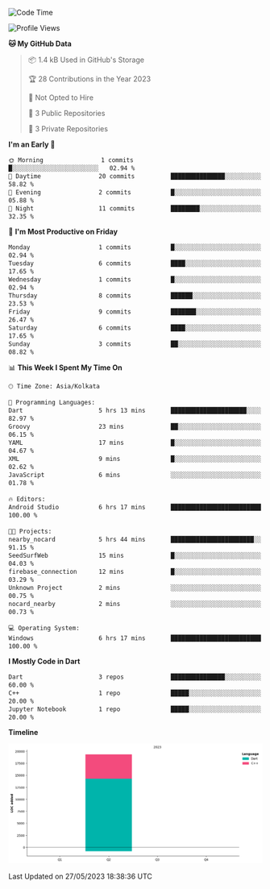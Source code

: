 <!--START_SECTION:waka-->
![Code Time](http://img.shields.io/badge/Code%20Time-26%20hrs%2019%20mins-blue)

![Profile Views](http://img.shields.io/badge/Profile%20Views-0-blue)

**🐱 My GitHub Data** 

> 📦 1.4 kB Used in GitHub's Storage 
 > 
> 🏆 28 Contributions in the Year 2023
 > 
> 🚫 Not Opted to Hire
 > 
> 📜 3 Public Repositories 
 > 
> 🔑 3 Private Repositories 
 > 
**I'm an Early 🐤** 

```text
🌞 Morning                1 commits           █░░░░░░░░░░░░░░░░░░░░░░░░   02.94 % 
🌆 Daytime                20 commits          ███████████████░░░░░░░░░░   58.82 % 
🌃 Evening                2 commits           █░░░░░░░░░░░░░░░░░░░░░░░░   05.88 % 
🌙 Night                  11 commits          ████████░░░░░░░░░░░░░░░░░   32.35 % 
```
📅 **I'm Most Productive on Friday** 

```text
Monday                   1 commits           █░░░░░░░░░░░░░░░░░░░░░░░░   02.94 % 
Tuesday                  6 commits           ████░░░░░░░░░░░░░░░░░░░░░   17.65 % 
Wednesday                1 commits           █░░░░░░░░░░░░░░░░░░░░░░░░   02.94 % 
Thursday                 8 commits           ██████░░░░░░░░░░░░░░░░░░░   23.53 % 
Friday                   9 commits           ███████░░░░░░░░░░░░░░░░░░   26.47 % 
Saturday                 6 commits           ████░░░░░░░░░░░░░░░░░░░░░   17.65 % 
Sunday                   3 commits           ██░░░░░░░░░░░░░░░░░░░░░░░   08.82 % 
```


📊 **This Week I Spent My Time On** 

```text
🕑︎ Time Zone: Asia/Kolkata

💬 Programming Languages: 
Dart                     5 hrs 13 mins       █████████████████████░░░░   82.97 % 
Groovy                   23 mins             ██░░░░░░░░░░░░░░░░░░░░░░░   06.15 % 
YAML                     17 mins             █░░░░░░░░░░░░░░░░░░░░░░░░   04.67 % 
XML                      9 mins              █░░░░░░░░░░░░░░░░░░░░░░░░   02.62 % 
JavaScript               6 mins              ░░░░░░░░░░░░░░░░░░░░░░░░░   01.78 % 

🔥 Editors: 
Android Studio           6 hrs 17 mins       █████████████████████████   100.00 % 

🐱‍💻 Projects: 
nearby_nocard            5 hrs 44 mins       ███████████████████████░░   91.15 % 
SeedSurfWeb              15 mins             █░░░░░░░░░░░░░░░░░░░░░░░░   04.03 % 
firebase_connection      12 mins             █░░░░░░░░░░░░░░░░░░░░░░░░   03.29 % 
Unknown Project          2 mins              ░░░░░░░░░░░░░░░░░░░░░░░░░   00.75 % 
nocard_nearby            2 mins              ░░░░░░░░░░░░░░░░░░░░░░░░░   00.73 % 

💻 Operating System: 
Windows                  6 hrs 17 mins       █████████████████████████   100.00 % 
```

**I Mostly Code in Dart** 

```text
Dart                     3 repos             ███████████████░░░░░░░░░░   60.00 % 
C++                      1 repo              █████░░░░░░░░░░░░░░░░░░░░   20.00 % 
Jupyter Notebook         1 repo              █████░░░░░░░░░░░░░░░░░░░░   20.00 % 
```



**Timeline**

![Lines of Code chart](https://raw.githubusercontent.com/sairam030/sairam030/main/assets/bar_graph.png)


 Last Updated on 27/05/2023 18:38:36 UTC
<!--END_SECTION:waka-->
